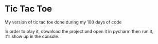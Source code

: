 # Tic Tac Toe

My version of tic tac toe done during my 100 days of code

In order to play it, download the project and open it in pycharm then run it, it'll show up in the console.
